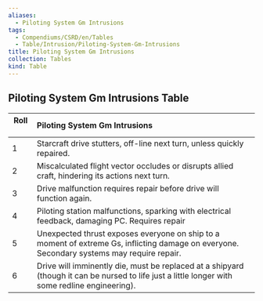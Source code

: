 ```yaml
---
aliases:
  - Piloting System Gm Intrusions
tags:
  - Compendiums/CSRD/en/Tables
  - Table/Intrusion/Piloting-System-Gm-Intrusions
title: Piloting System Gm Intrusions
collection: Tables
kind: Table
---
```

## Piloting System Gm Intrusions Table
|  Roll &nbsp; &nbsp; | Piloting System Gm Intrusions  |
| ------------- | :----------- |
| 1 | Starcraft drive stutters, off-line next turn, unless quickly repaired. |
| 2 | Miscalculated flight vector occludes or disrupts allied craft, hindering its actions next turn. |
| 3 | Drive malfunction requires repair before drive will function again. |
| 4 | Piloting station malfunctions, sparking with electrical feedback, damaging PC. Requires repair |
| 5 | Unexpected thrust exposes everyone on ship to a moment of extreme Gs, inflicting damage on everyone. Secondary systems may require repair. |
| 6 | Drive will imminently die, must be replaced at a shipyard (though it can be nursed to life just a little longer with some redline engineering). |